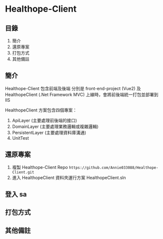 # Healthope-Client #

## 目錄 ##

1. 簡介
2. 還原專案
3. 打包方式
4. 其他備註

## 簡介 ##

Healthope-Client 包含前端及後端
分別是 front-end-project (Vue2) 及 HealthopeClient (.Net Framework MVC)
上線時，會將前後端統一打包並部署到 IIS

HealthopeClient 方案包含四個專案：

1. ApiLayer (主要處理前後端的接口)
2. DomainLayer (主要處理業務邏輯或複雜邏輯)
3. PersistentLayer (主要處理資料庫溝通)
4. UnitTest

## 還原專案 ##

1. 複製 Healthope-Client Repo `https://github.com/Annie033088/Healthope-Client.git`
2. 進入 HealthopeClient 資料夾運行方案 HealthopeClient.sln

## 登入 sa ##

## 打包方式 ##

## 其他備註 ##
